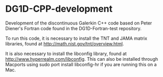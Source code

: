 # DG1D-CPP-development
Development of the discontinuous Galerkin C++ code based on Peter Diener's Fortran code found in the DG1D-Fortran-test repository.

To run this code, it is necessary to install the TNT and JAMA matrix
libraries, found at http://math.nist.gov/tnt/overview.html.

It is also necessary to install the libconfig library, found at
http://www.hyperrealm.com/libconfig. This can also be installed
through Macports using
sudo port install libconfig-hr
if you are running this on a Mac. 